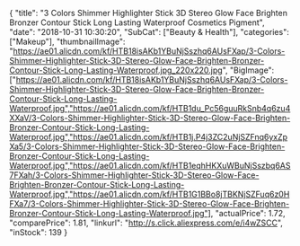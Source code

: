 {
	"title": "3 Colors Shimmer Highlighter Stick 3D Stereo Glow Face Brighten Bronzer Contour Stick Long Lasting Waterproof Cosmetics Pigment",
	"date": "2018-10-31 10:30:20",
	"SubCat": ["Beauty & Health"],
	"categories": ["Makeup"],
	"thumbnailImage": "https://ae01.alicdn.com/kf/HTB18isAKb1YBuNjSszhq6AUsFXap/3-Colors-Shimmer-Highlighter-Stick-3D-Stereo-Glow-Face-Brighten-Bronzer-Contour-Stick-Long-Lasting-Waterproof.jpg_220x220.jpg",
	"BigImage": ["https://ae01.alicdn.com/kf/HTB18isAKb1YBuNjSszhq6AUsFXap/3-Colors-Shimmer-Highlighter-Stick-3D-Stereo-Glow-Face-Brighten-Bronzer-Contour-Stick-Long-Lasting-Waterproof.jpg","https://ae01.alicdn.com/kf/HTB1du_Pc56guuRkSnb4q6zu4XXaV/3-Colors-Shimmer-Highlighter-Stick-3D-Stereo-Glow-Face-Brighten-Bronzer-Contour-Stick-Long-Lasting-Waterproof.jpg","https://ae01.alicdn.com/kf/HTB1j.P4j3ZC2uNjSZFnq6yxZpXa5/3-Colors-Shimmer-Highlighter-Stick-3D-Stereo-Glow-Face-Brighten-Bronzer-Contour-Stick-Long-Lasting-Waterproof.jpg","https://ae01.alicdn.com/kf/HTB1eqhHKXuWBuNjSszbq6AS7FXah/3-Colors-Shimmer-Highlighter-Stick-3D-Stereo-Glow-Face-Brighten-Bronzer-Contour-Stick-Long-Lasting-Waterproof.jpg","https://ae01.alicdn.com/kf/HTB1G1BBo8jTBKNjSZFuq6z0HFXa7/3-Colors-Shimmer-Highlighter-Stick-3D-Stereo-Glow-Face-Brighten-Bronzer-Contour-Stick-Long-Lasting-Waterproof.jpg"],
	"actualPrice": 1.72,
	"comparePrice": 1.81,
	"linkurl": "http://s.click.aliexpress.com/e/i4wZSCC",
	"inStock": 139
}
